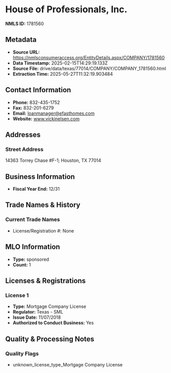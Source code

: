 # House of Professionals, Inc.

**NMLS ID:** 1781560

## Metadata
- **Source URL:** https://nmlsconsumeraccess.org/EntityDetails.aspx/COMPANY/1781560
- **Data Timestamp:** 2025-02-15T14:29:19.133Z
- **Source File:** drive/data/texas/77014/COMPANY/COMPANY_1781560.html
- **Extraction Time:** 2025-05-27T11:32:19.903484

## Contact Information
- **Phone:** 832-435-1752
- **Fax:** 832-201-6279
- **Email:** loanmanager@efasthomes.com
- **Website:** www.vickinelsen.com

## Addresses
### Street Address
14363 Torrey Chase #F-1; Houston, TX 77014

## Business Information
- **Fiscal Year End:** 12/31

## Trade Names & History
### Current Trade Names
- License/Registration #: None

## MLO Information
- **Type:** sponsored
- **Count:** 1

## Licenses & Registrations

### License 1
- **Type:** Mortgage Company License
- **Regulator:** Texas - SML
- **Issue Date:** 11/07/2018
- **Authorized to Conduct Business:** Yes

## Quality & Processing Notes
### Quality Flags
- unknown_license_type_Mortgage Company License
